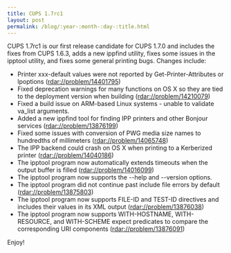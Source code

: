 ```yaml
---
title: CUPS 1.7rc1
layout: post
permalink: /blog/:year-:month-:day-:title.html
---
```


CUPS 1.7rc1 is our first release candidate for CUPS 1.7.0 and includes the fixes from CUPS 1.6.3, adds a new ippfind utility, fixes some issues in the ipptool utility, and fixes some general printing bugs. Changes include:
- Printer xxx-default values were not reported by Get-Printer-Attributes or lpoptions (<rdar://problem/14401795>)
- Fixed deprecation warnings for many functions on OS X so they are tied to the deployment version when building (<rdar://problem/14210079>)
- Fixed a build issue on ARM-based Linux systems - unable to validate va_list arguments.
- Added a new ippfind tool for finding IPP printers and other Bonjour services (<rdar://problem/13876199>)
- Fixed some issues with conversion of PWG media size names to hundredths of millimeters (<rdar://problem/14065748>)
- The IPP backend could crash on OS X when printing to a Kerberized printer (<rdar://problem/14040186>)
- The ipptool program now automatically extends timeouts when the output buffer is filled (<rdar://problem/14016099>)
- The ipptool program now supports the --help and --version options.
- The ipptool program did not continue past include file errors by default (<rdar://problem/13875803>)
- The ipptool program now supports FILE-ID and TEST-ID directives and includes their values in its XML output (<rdar://problem/13876038>)
- The ipptool program now supports WITH-HOSTNAME, WITH-RESOURCE, and WITH-SCHEME expect predicates to compare the corresponding URI components (<rdar://problem/13876091>)

Enjoy!
